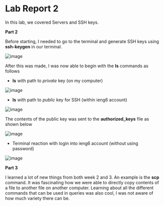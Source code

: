 # Lab Report 2
In this lab, we covered Servers and SSH keys.


**Part 2**

Before starting, I needed to go to the terminal and generate SSH keys using **ssh-keygen** in our terminal. 

![image](https://github.com/Big-N8/cse15l-lab-reports/assets/146897977/1f116773-3ec6-418b-9f18-682325f8c8d9)

After this was made, I was now able to begin with the **ls** commands as follows


* **ls** with path to *private* key (on my computer)

![image](https://github.com/Big-N8/cse15l-lab-reports/assets/146897977/86b48fbd-1703-4435-8bc5-be645087952c)


* **ls** with path to *public* key for SSH (within ieng6 account)

![image](https://github.com/Big-N8/cse15l-lab-reports/assets/146897977/d5478745-0e37-442e-9dc9-dd824e438fd3)

The contents of the public key was sent to the **authorized_keys** file as shown below

![image](https://github.com/Big-N8/cse15l-lab-reports/assets/146897977/7fa4c405-6497-4786-bdae-2dd1efeada54)



* Terminal reaction with login into ieng6 account (without using password)

![image](https://github.com/Big-N8/cse15l-lab-reports/assets/146897977/37f7052f-c53d-49a0-a858-94515408298e)


**Part 3**

I learned a lot of new things from both week 2 and 3. An example is the **scp** command. It was fascinating how we were able to directly copy contents of a file to another file on another computer. Learning about all the different commands that can be used in queries was also cool, I was not aware of how much variety there can be. 



